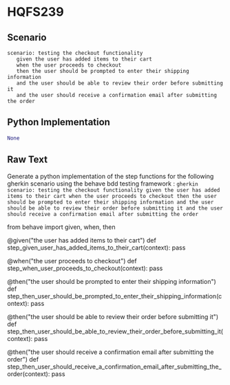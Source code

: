 # HQFS239
## Scenario
```gherkin
scenario: testing the checkout functionality 
   given the user has added items to their cart 
   when the user proceeds to checkout 
   then the user should be prompted to enter their shipping information 
   and the user should be able to review their order before submitting it 
   and the user should receive a confirmation email after submitting the order
```


## Python Implementation
```python
None
```


## Raw Text
Generate a python implementation of the step functions for the following gherkin scenario using the behave bdd testing framework : ```gherkin scenario: testing the checkout functionality given the user has added items to their cart when the user proceeds to checkout then the user should be prompted to enter their shipping information and the user should be able to review their order before submitting it and the user should receive a confirmation email after submitting the order ```



from behave import given, when, then

@given("the user has added items to their cart")
def step_given_user_has_added_items_to_their_cart(context):
    pass

@when("the user proceeds to checkout")
def step_when_user_proceeds_to_checkout(context):
    pass

@then("the user should be prompted to enter their shipping information")
def step_then_user_should_be_prompted_to_enter_their_shipping_information(context):
    pass

@then("the user should be able to review their order before submitting it")
def step_then_user_should_be_able_to_review_their_order_before_submitting_it(context):
    pass

@then("the user should receive a confirmation email after submitting the order")
def step_then_user_should_receive_a_confirmation_email_after_submitting_the_order(context):
    pass

